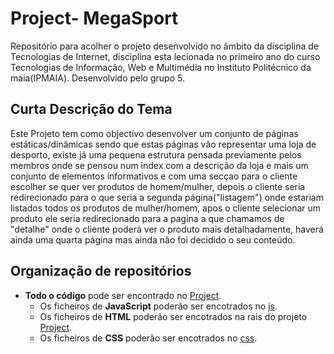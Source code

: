 # Project- MegaSport

Repositório para acolher o projeto desenvolvido no âmbito da disciplina de Tecnologias de Internet, disciplina esta lecionada no primeiro ano do curso Tecnologias de Informação,
Web e Multimédia no Instituto Politécnico da maia(IPMAIA). Desenvolvido pelo grupo 5.

## Curta Descrição do Tema

Este Projeto tem como objectivo desenvolver um conjunto de páginas estáticas/dinâmicas sendo que estas páginas vão representar uma loja de desporto, existe já uma pequena estrutura pensada previamente pelos membros onde se pensou num index com a descrição da loja e mais um conjunto de elementos informativos e com uma secçao para o cliente escolher se quer ver produtos de homem/mulher, depois o cliente seria redirecionado para o que seria a segunda página("listagem") onde estariam listados todos os produtos de mulher/homem, apos o cliente selecionar um produto ele seria redirecionado para a pagina a que chamamos de "detalhe" onde o cliente poderá ver o produto mais detalhadamente, haverá ainda uma quarta página mas ainda não foi decidido o seu conteúdo.

## Organização de repositórios

* **Todo o código** pode ser encontrado no [Project](https://github.com/Joel-Diogo-Marco-TI/Project).
  * Os ficheiros de **JavaScript** poderão ser encotrados no [js](https://github.com/Joel-Diogo-Marco-TI/Project).
  * Os ficheiros de **HTML** poderão ser encotrados na rais do projeto [Project](https://github.com/Joel-Diogo-Marco-TI/Project).
  * Os ficheiros de **CSS** poderão ser encotrados no [css](https://github.com/Joel-Diogo-Marco-TI/Project/css).


